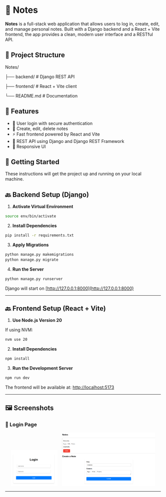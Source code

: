 # 📝 Notes

**Notes** is a full-stack web application that allows users to log in, create, edit, and manage personal notes. Built with a Django backend and a React + Vite frontend, the app provides a clean, modern user interface and a RESTful API.

## 📁 Project Structure

Notes/

├── backend/ # Django REST API

├── frontend/ # React + Vite client

└── README.md # Documentation

## 🚀 Features

- 🔐 User login with secure authentication
- 📝 Create, edit, delete notes
- ⚡ Fast frontend powered by React and Vite
- 🔗 REST API using Django and Django REST Framework
- 📱 Responsive UI

## 🧠 Getting Started

These instructions will get the project up and running on your local machine.

## 🔙 Backend Setup (Django)

1. **Activate Virtual Environment**

```bash
source env/bin/activate
```

2. **Install Dependencies**

```bash
pip install -r requirements.txt
```
3. **Apply Migrations**

```bash
python manage.py makemigrations
python manage.py migrate
```

4. **Run the Server**

```bash
python manage.py runserver
```

Django will start on [http://127.0.0.1:8000](http://127.0.0.1:8000) 

---


## 🔙 Frontend Setup (React + Vite)
1. **Use Node.js Version 20**

If using NVM:

```bash
nvm use 20
```


2. **Install Dependencies**

```bash
npm install
```


3. **Run the Development Server**

```bash
npm run dev
```

The frontend will be available at: [http://localhost:5173](http://localhost:5173)

---

## 🖼️ Screenshots

### 🔐 Login Page

<p align="center">
  <img src="https://github.com/JoumanaD/Notes/blob/main/frontend/src/assets/login.png" alt="Login Screen" width="30%" style="margin-right:10px;" />
  <img src="https://github.com/JoumanaD/Notes/blob/main/frontend/src/assets/notes.png" alt="Notes Screen" width="60%" />
</p>

---
